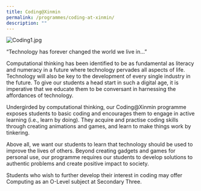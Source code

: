 ```yaml
---
title: Coding@Xinmin
permalink: /programmes/coding-at-xinmin/
description: ""
---
```

![Coding1.jpg](https://xinminsec.moe.edu.sg/qql/slot/u505/2021/Programmes/Coding@Xinmin/Coding1.jpg)

  

“Technology has forever changed the world we live in…”

  

Computational thinking has been identified to be as fundamental as literacy and numeracy in a future where technology pervades all aspects of life. Technology will also be key to the development of every single industry in the future. To give our students a head start in such a digital age, it is imperative that we educate them to be conversant in harnessing the affordances of technology.

  

Undergirded by computational thinking, our Coding@Xinmin programme exposes students to basic coding and encourages them to engage in active learning (i.e., learn by doing). They acquire and practise coding skills through creating animations and games, and learn to make things work by tinkering.

  

Above all, we want our students to learn that technology should be used to improve the lives of others. Beyond creating gadgets and games for personal use, our programme requires our students to develop solutions to authentic problems and create positive impact to society.

  

Students who wish to further develop their interest in coding may offer Computing as an O-Level subject at Secondary Three.